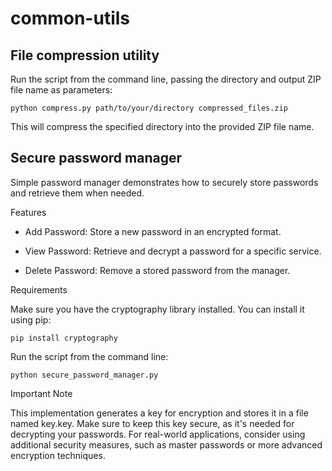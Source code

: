 # common-utils

## File compression utility
Run the script from the command line, passing the directory and output ZIP file name as parameters: 

``python compress.py path/to/your/directory compressed_files.zip``

This will compress the specified directory into the provided ZIP file name.

## Secure password manager
Simple password manager demonstrates how to securely store passwords and retrieve them when needed.

Features

* Add Password: Store a new password in an encrypted format.

* View Password: Retrieve and decrypt a password for a specific service.

* Delete Password: Remove a stored password from the manager.

Requirements

Make sure you have the cryptography library installed. You can install it using pip:

``pip install cryptography``

Run the script from the command line:

``python secure_password_manager.py``

Important Note

This implementation generates a key for encryption and stores it in a file named key.key. Make sure to keep this key secure, as it's needed for decrypting your passwords. For real-world applications, consider using additional security measures, such as master passwords or more advanced encryption techniques.
